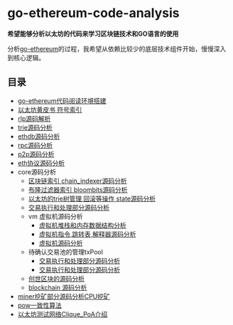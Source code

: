 # go-ethereum-code-analysis

**希望能够分析以太坊的代码来学习区块链技术和GO语言的使用**

分析[go-ethereum](https://github.com/ethereum/go-ethereum)的过程，我希望从依赖比较少的底层技术组件开始，慢慢深入到核心逻辑。

## 目录

- [go-ethereum代码阅读环境搭建](./go-ethereum源码阅读环境搭建.md)
- [以太坊黄皮书 符号索引](a黄皮书里面出现的所有的符号索引.md)
- [rlp源码解析](./rlp-源码解析.md)
- [trie源码分析](./trie-源码分析.md)
- [ethdb源码分析](./ethdb-源码分析.md)
- [rpc源码分析](./rpc-源码分析.md)
- [p2p源码分析](./p2p源码分析.md)
- [eth协议源码分析](./eth源码分析.md)
- core源码分析
  - [区块链索引 chain_indexer源码分析](./core-chain_indexer源码解析.md)
  - [布隆过滤器索引 bloombits源码分析](./core-bloombits源码分析.md)
  - [以太坊的trie树管理 回滚等操作 state源码分析](./core-state源码分析.md)
  - [交易执行和处理部分源码分析](./core-state-process源码分析.md)
  - vm 虚拟机源码分析
    - [虚拟机堆栈和内存数据结构分析](./core-vm-stack-memory源码分析.md)
    - [虚拟机指令,跳转表,解释器源码分析](./core-vm-jumptable-instruction.md)
    - [虚拟机源码分析](./core-vm源码分析.md)
  - 待确认交易池的管理txPool
    - [交易执行和处理部分源码分析](./core-txlist交易池的一些数据结构源码分析.md)
    - [交易执行和处理部分源码分析](./core-txpool交易池源码分析.md)
  - [创世区块的源码分析](./core-genesis创世区块源码分析.md)
  - [blockchain 源码分析](./core-blockchain源码分析.md)
- [miner挖矿部分源码分析CPU挖矿](./miner挖矿部分源码分析CPU挖矿.md)
- [pow一致性算法](./pow一致性算法.md)
- [以太坊测试网络Clique_PoA介绍](./以太坊测试网络Clique_PoA介绍.md)
